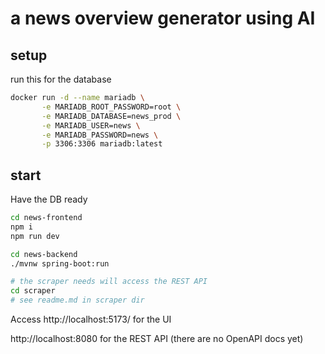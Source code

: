 # a news overview generator using AI

## setup

run this for the database

```bash
docker run -d --name mariadb \
       -e MARIADB_ROOT_PASSWORD=root \
       -e MARIADB_DATABASE=news_prod \
       -e MARIADB_USER=news \
       -e MARIADB_PASSWORD=news \
       -p 3306:3306 mariadb:latest
```

## start

Have the DB ready

```bash
cd news-frontend
npm i
npm run dev

cd news-backend
./mvnw spring-boot:run

# the scraper needs will access the REST API
cd scraper
# see readme.md in scraper dir
```

Access http://localhost:5173/ for the UI

http://localhost:8080 for the REST API (there are no OpenAPI docs yet)
